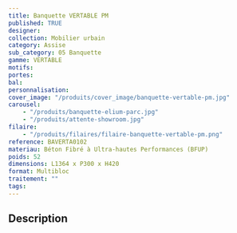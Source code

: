 ```yaml
---
title: Banquette VERTABLE PM
published: TRUE
designer:
collection: Mobilier urbain
category: Assise
sub_category: 05 Banquette
gamme: VERTABLE
motifs:
portes:
bal:
personnalisation:
cover_image: "/produits/cover_image/banquette-vertable-pm.jpg"
carousel:
    - "/produits/banquette-elium-parc.jpg"
    - "/produits/attente-showroom.jpg"
filaire:
    - "/produits/filaires/filaire-banquette-vertable-pm.png"
reference: BAVERTA0102
materiau: Béton Fibré à Ultra-hautes Performances (BFUP)
poids: 52
dimensions: L1364 x P300 x H420
format: Multibloc
traitement: ""
tags:
---
```


## Description
